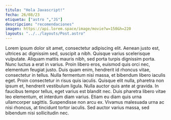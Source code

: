 ```yaml
---
titulo: "Hola Javascript!"
fecha: 26/08/23
etiqueta: ["astro ","JS"]
descripcion: "recomendaciones"
imagen: https://api.lorem.space/image/movie?w=150&h=220
layouts: "../../layouts/Post.astro"
---
```

Lorem ipsum dolor sit amet, consectetur adipiscing elit. Aenean justo est, ultrices ac dignissim sed, suscipit a nibh. Quisque varius scelerisque vulputate. Aliquam mattis mauris nibh, sed porta turpis dignissim porta. Nunc luctus a erat in varius. Proin libero eros, euismod quis orci nec, elementum feugiat justo. Duis quam enim, hendrerit id rhoncus vitae, consectetur in tellus. Nulla fermentum nisi massa, et bibendum libero iaculis eget. Proin consectetur in risus quis iaculis. Quisque elit nulla, pharetra non ipsum et, hendrerit vestibulum ligula. Nulla auctor quis ante at gravida. In faucibus tempor tellus, eget varius est blandit nec. Duis pharetra libero vitae leo elementum, et interdum diam varius. Etiam eu diam quis urna ullamcorper sagittis. Suspendisse non arcu ex. Vivamus malesuada urna ac nisi rhoncus, at tincidunt tortor iaculis. Sed auctor varius massa, sed bibendum nisi sollicitudin nec.
